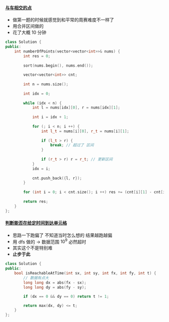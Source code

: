 #### [与车相交的点](https://leetcode.cn/problems/points-that-intersect-with-cars/description/)

* 做第一题的时候就感觉到和平常的周赛难度不一样了
* 用合并区间做的
* 花了大概 10 分钟

```cpp
class Solution {
public:
    int numberOfPoints(vector<vector<int>>& nums) {
        int res = 0;
        
        sort(nums.begin(), nums.end());
        
        vector<vector<int>> cnt;
        
        int n = nums.size();
        
        int idx = 0;
        
        while (idx < n) {
            int l = nums[idx][0], r = nums[idx][1];
            
            int i = idx + 1;
            
            for (; i < n; i ++) {
                int l_t = nums[i][0], r_t = nums[i][1];
                
                if (l_t > r) {
                    break; // 超过了 区间
                }
                
                if (r_t > r) r = r_t; // 更新区间
            }
            idx = i;
            
            cnt.push_back({l, r});
        }
        
        for (int i = 0; i < cnt.size(); i ++) res += (cnt[i][1] - cnt[i][0] + 1);
        
        return res;
    }
};
```

#### [判断能否在给定时间到达单元格](https://leetcode.cn/problems/determine-if-a-cell-is-reachable-at-a-given-time/)

* 思路一下跑偏了 不知道当时怎么想的 结果越跑越偏
* 用 dfs 做的 -> 数据范围 $10^9$ 必然超时
* 其实这个不是特别难
* **止步于此**

```cpp
class Solution {
public:
    bool isReachableAtTime(int sx, int sy, int fx, int fy, int t) {
        // 数据有点大
        long long dx = abs(fx - sx);
        long long dy = abs(fy - sy);

        if (dx == 0 && dy == 0) return t != 1;

        return max(dx, dy) <= t;
    }
};
```